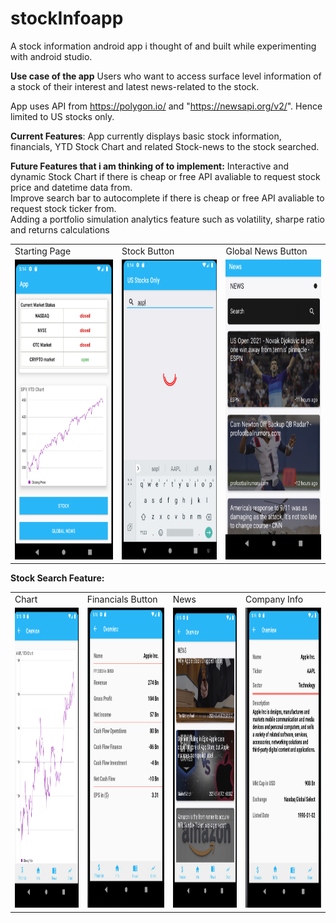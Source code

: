 # stockInfoapp
A stock information android app i thought of and built while experimenting with android studio.

**Use case of the app** 
Users who want to access surface level information of a stock of their interest and latest news-related to the stock.

App uses API from https://polygon.io/ and "https://newsapi.org/v2/". Hence limited to US stocks only.

**Current Features**:
App currently displays basic stock information, financials, YTD Stock Chart and related Stock-news to the stock searched.

**Future Features that i am thinking of to implement:**
Interactive and dynamic Stock Chart if there is cheap or free API avaliable to request stock price and datetime data from.<br />
Improve search bar to autocomplete if there is cheap or free API avaliable to request stock ticker from. <br />
Adding a portfolio simulation analytics feature such as volatility, sharpe ratio and returns calculations



<table>
  <tr>
    <td>Starting Page</td>
     <td>Stock Button</td>
     <td>Global News Button</td>
  </tr>
  <tr>
    <td><img src="https://github.com/CSjiade/stockInfoapp/blob/main/images/Home.png" width=270 height=480></td>
    <td><img src="https://github.com/CSjiade/stockInfoapp/blob/main/images/Search.png" width=270 height=480></td>
    <td><img src="https://github.com/CSjiade/stockInfoapp/blob/main/images/Global%20news.png" width=270 height=480></td>
  </tr>
 </table>

**Stock Search Feature:**
<table>
  <tr>
    <td>Chart</td>
     <td>Financials Button</td>
     <td> News </td>
     <td>Company Info</td>
  </tr>
  <tr>
    <td><img src="https://github.com/CSjiade/stockInfoapp/blob/main/images/chart.png" width=270 height=480></td>
    <td><img src="https://github.com/CSjiade/stockInfoapp/blob/main/images/financial.png" width=270 height=480></td>
    <td><img src="https://github.com/CSjiade/stockInfoapp/blob/main/images/news.png" width=270 height=480></td>
  <td><img src="https://github.com/CSjiade/stockInfoapp/blob/main/images/info.png" width=270 height=480></td>
  </tr>
 </table>









